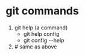 <!DOCTYPE html>
<html>
<head>

</head>
<body>
  <h1>git commands</h1>
  <ol>
  <li>git help (a command)
    <ul>
      <li>git help config</li>
      <li> git config --help</li>
    </ul>
  </li>
    
  <li> # same as above</li>
  
</ol> 







</p>
</body>
</html>
